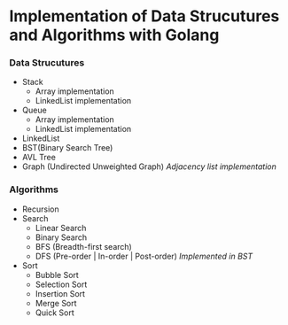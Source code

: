 # Implementation of Data Strucutures and Algorithms with Golang


### Data Strucutures
* Stack
   * Array implementation
   * LinkedList implementation
* Queue
   * Array implementation
   * LinkedList implementation
* LinkedList
* BST(Binary Search Tree)
* AVL Tree
* Graph (Undirected Unweighted Graph) _Adjacency list implementation_
 
### Algorithms
 * Recursion
 * Search
   * Linear Search
   * Binary Search
   * BFS (Breadth-first search)  
   * DFS (Pre-order | In-order | Post-order)  _Implemented in BST_
 * Sort
   * Bubble Sort
   * Selection Sort
   * Insertion Sort
   * Merge Sort
   * Quick Sort
  
